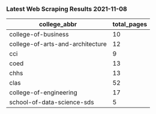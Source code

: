 ### Latest Web Scraping Results 2021-11-08

|college_abbr|total_pages|
| ----------- | ----------- |
|college-of-business|10|
|college-of-arts-and-architecture|12|
|cci|9|
|coed|13|
|chhs|13|
|clas|52|
|college-of-engineering|17|
|school-of-data-science-sds|5|
